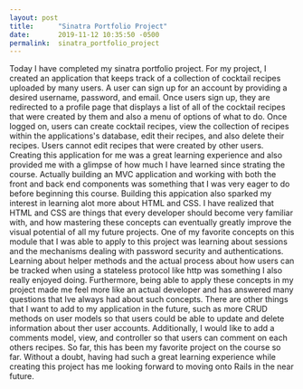 ```yaml
---
layout: post
title:      "Sinatra Portfolio Project"
date:       2019-11-12 10:35:50 -0500
permalink:  sinatra_portfolio_project
---
```



Today I have completed my sinatra portfolio project. For my project, I created an application that keeps track of a collection of cocktail recipes uploaded by many users. A user can sign up for an account by providing a desired username, password, and email. Once users sign up, they are redirected to a profile page that displays a list of all of the cocktail recipes that were created by them and also a  menu of options of what to do. Once logged on, users can create cocktail recipes, view the collection of recipes within the applications's database,  edit their recipes, and also delete their recipes. Users cannot edit recipes that were created by other users. Creating this application for me was a great learning experience and also provided me with a glimpse of how much I have learned since strating the course. Actually building an MVC application and working with both the front and back end components was something that I was very eager to do before beginning this course. Building this appication also sparked my interest in learning alot more about HTML and CSS. I have realized that HTML and CSS are things that every developer should become very familiar with, and how mastering these concepts can eventually greatly improve the visual potential of all my future projects. One of my favorite concepts on this module that I was able to apply to this project was learning about sessions and the mechanisms dealing with password security and authentications. Learning about helper methods and the actual process about how users can be tracked when using a stateless protocol like http was something I also really enjoyed doing. Furthermore, being able to apply these concepts in my project made me feel more like an actual developer and has answered many questions that Ive always had about such concepts. There are other things that I want to add to my application in the future, such as  more CRUD methods on user models so that users could be able to update and delete information about ther user accounts. Additionally, I would like to add a comments model, view, and controller so that users can comment on each others recipes.  So far, this has been my favorite project on the course so far. Without a doubt, having had such a great learning experience while creating this project has me looking forward to moving onto Rails in the near future.
